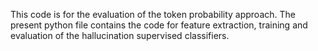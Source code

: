 This code is for the evaluation of the token probability approach.
The present python file contains the code for feature extraction, training and evaluation of the hallucination supervised classifiers. 
